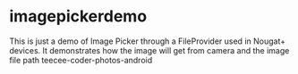 # imagepickerdemo
This is just a demo of Image Picker through a FileProvider used in Nougat+ devices. It demonstrates how the image will get from camera and the image file path
teecee-coder-photos-android
